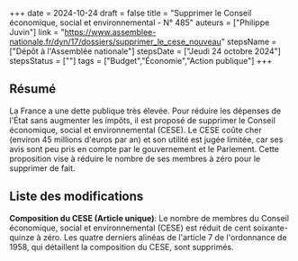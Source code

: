 +++
date = 2024-10-24
draft = false
title = "Supprimer le Conseil économique, social et environnemental - N° 485"
auteurs = ["Philippe Juvin"]
link = "https://www.assemblee-nationale.fr/dyn/17/dossiers/supprimer_le_cese_nouveau"
stepsName = ["Dépôt à l'Assemblée nationale"]
stepsDate = ["Jeudi 24 octobre 2024"]
stepsStatus = [""]
tags = ["Budget","Économie","Action publique"]
+++

## Résumé

La France a une dette publique très élevée. Pour réduire les dépenses de l'État sans augmenter les impôts, il est proposé de supprimer le Conseil économique, social et environnemental (CESE). Le CESE coûte cher (environ 45 millions d'euros par an) et son utilité est jugée limitée, car ses avis sont peu pris en compte par le gouvernement et le Parlement. Cette proposition vise à réduire le nombre de ses membres à zéro pour le supprimer de fait.

## Liste des modifications

**Composition du CESE (Article unique)**: Le nombre de membres du Conseil économique, social et environnemental (CESE) est réduit de cent soixante-quinze à zéro. Les quatre derniers alinéas de l'article 7 de l'ordonnance de 1958, qui détaillent la composition du CESE, sont supprimés.
